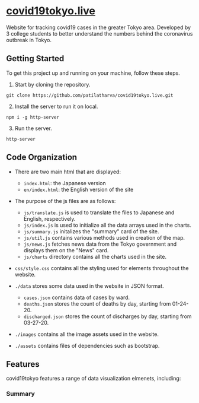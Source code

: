 # [covid19tokyo.live](https://covid19tokyo.live/en/)
Website for tracking covid19 cases in the greater Tokyo area. Developed by 3 college students to better understand the numbers behind the coronavirus outbreak in Tokyo. 
## Getting Started
To get this project up and running on your machine, follow these steps.
1. Start by cloning the repository.
```
git clone https://github.com/patilatharva/covid19tokyo.live.git
```
2. Install the server to run it on local.
```
npm i -g http-server
```
3. Run the server.
```
http-server
```
## Code Organization
   - There are two main html that are displayed: 
     - `index.html`: the Japanese version
     - `en/index.html`: the English version of the site

   - The purpose of the js files are as follows:
     - `js/translate.js` is used to translate the files to Japanese and English, respectively.
     - `js/index.js` is used to initialize all the data arrays used in the charts.
     - `js/summary.js` initalizes the "summary" card of the site.
     - `js/util.js` contains various methods used in creation of the map.
     - `js/news.js` fetches news data from the Tokyo government and displays them on the "News" card.
     - `js/charts` directory contains all the charts used in the site.
  
   - `css/style.css` contains all the styling used for elements throughout the website.
   
   - `./data` stores some data used in the website in JSON format.
     - `cases.json` contains data of cases by ward.
     - `deaths.json` stores the count of deaths by day, starting from 01-24-20.
     - `discharged.json` stores the count of discharges by day, starting from 03-27-20.
   - `./images` contains all the image assets used in the website.
   - `./assets` contains files of dependencies such as bootstrap.

## Features
covid19tokyo features a range of data visualization elmenets, including:
### Summary



